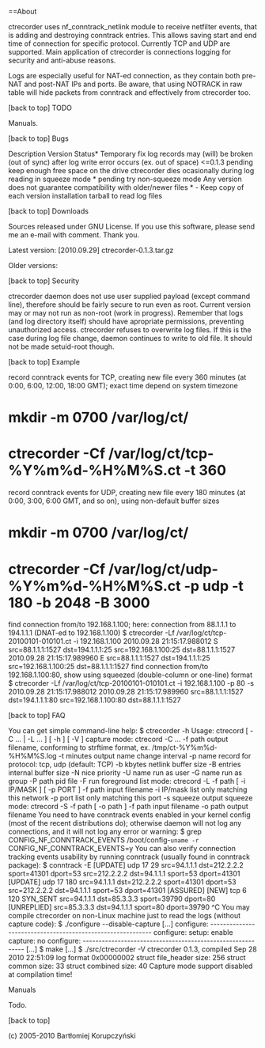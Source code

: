 ==About

ctrecorder uses nf_conntrack_netlink module to receive netfilter events, that is adding and destroying conntrack entries.
This allows saving start and end time of connection for specific protocol. Currently TCP and UDP are supported.
Main application of ctrecorder is connections logging for security and anti-abuse reasons.

Logs are especially useful for NAT-ed connection, as they contain both pre-NAT and post-NAT IPs and ports.
Be aware, that using NOTRACK in raw table will hide packets from conntrack and effectively from ctrecorder too.

[back to top]
TODO

Manuals.

[back to top]
Bugs

Description	Version	Status*	Temporary fix
log records may (will) be broken (out of sync) after log write error occurs (ex. out of space)	<=0.1.3	pending	keep enough free space on the drive
ctrecorder dies ocasionally during log reading in squeeze mode	*	pending	try non-squeeze mode
Any version does not guarantee compatibility with older/newer files	*	-	Keep copy of each version installation tarball to read log files

[back to top]
Downloads

Sources released under GNU License.
If you use this software, please send me an e-mail with comment. Thank you.

Latest version:
[2010.09.29] ctrecorder-0.1.3.tar.gz

Older versions:

[back to top]
Security

ctrecorder daemon does not use user supplied payload (except command line), therefore should be fairly secure to run even as root. Current version may or may not run as non-root (work in progress).
Remember that logs (and log directory itself) should have apropriate permissions, preventing unauthorized access.
ctrecorder refuses to overwrite log files. If this is the case during log file change, daemon continues to write to old file. It should not be made setuid-root though.

[back to top]
Example

record conntrack events for TCP, creating new file every 360 minutes (at 0:00, 6:00, 12:00, 18:00 GMT); exact time depend on system timezone
# mkdir -m 0700 /var/log/ct/
# ctrecorder -Cf /var/log/ct/tcp-%Y%m%d-%H%M%S.ct -t 360
record conntrack events for UDP, creating new file every 180 minutes (at 0:00, 3:00, 6:00 GMT, and so on), using non-default buffer sizes
# mkdir -m 0700 /var/log/ct/
# ctrecorder -Cf /var/log/ct/udp-%Y%m%d-%H%M%S.ct -p udp -t 180 -b 2048 -B 3000
find connection from/to 192.168.1.100; here: connection from 88.1.1.1 to 194.1.1.1 (DNAT-ed to 192.168.1.100)
$ ctrecorder -Lf /var/log/ct/tcp-20100101-010101.ct -i 192.168.1.100
2010.09.28 21:15:17.988012 S  src=88.1.1.1:1527 dst=194.1.1.1:25 src=192.168.1.100:25 dst=88.1.1.1:1527
2010.09.28 21:15:17.989960 E  src=88.1.1.1:1527 dst=194.1.1.1:25 src=192.168.1.100:25 dst=88.1.1.1:1527
find connection from/to 192.168.1.100:80, show using squeezed (double-column or one-line) format
$ ctrecorder -Lf /var/log/ct/tcp-20100101-010101.ct -i 192.168.1.100 -p 80 -s
2010.09.28 21:15:17.988012 2010.09.28 21:15:17.989960 src=88.1.1.1:1527 dst=194.1.1.1:80 src=192.168.1.100:80 dst=88.1.1.1:1527

[back to top]
FAQ

You can get simple command-line help:
$ ctrecorder -h
Usage: ctrecord [ -C ... | -L ... ] [ -h ] [ -V ]
capture mode: ctrecord -C ...
  -f path          output filename, conforming to strftime format, ex. /tmp/ct-%Y%m%d-%H%M%S.log
  -t minutes       output name change interval
  -p name          record for protocol: tcp, udp (default: TCP)
  -b kbytes        netlink buffer size
  -B entries       internal buffer size
  -N nice          priority
  -U name          run as user
  -G name          run as group
  -P path          pid file
  -F               run foreground
list mode: ctrecord -L -f path [ -i IP/MASK ] [ -p PORT ]
  -f path          input filename
  -i IP/mask       list only matching this network
  -p port          list only matching this port
  -s               squeeze output
squeeze mode: ctrecord -S -f path [ -o path ]
  -f path          input filename
  -o path          output filename
You need to have conntrack events enabled in your kernel config (most of the recent distributions do); otherwise daemon will not log any connections, and it will not log any error or warning:
$ grep CONFIG_NF_CONNTRACK_EVENTS /boot/config-`uname -r`
CONFIG_NF_CONNTRACK_EVENTS=y
You can also verify connection tracking events usability by running conntrack (usually found in conntrack package):
$ conntrack -E
 [UPDATE] udp      17 29 src=94.1.1.1 dst=212.2.2.2 sport=41301 dport=53 src=212.2.2.2 dst=94.1.1.1 sport=53 dport=41301
 [UPDATE] udp      17 180 src=94.1.1.1 dst=212.2.2.2 sport=41301 dport=53 src=212.2.2.2 dst=94.1.1.1 sport=53 dport=41301 [ASSURED]
    [NEW] tcp      6 120 SYN_SENT src=94.1.1.1 dst=85.3.3.3 sport=39790 dport=80 [UNREPLIED] src=85.3.3.3 dst=94.1.1.1 sport=80 dport=39790
^C
You may compile ctrecorder on non-Linux machine just to read the logs (without capture code):
$ ./configure --disable-capture
[...]
configure: -----------------------------------------------------------
configure: setup: enable capture: no
configure: -----------------------------------------------------------
[...]
$ make
[...]
$ ./src/ctrecorder -V
ctrecorder 0.1.3, compiled Sep 28 2010 22:51:09
log format 0x00000002
struct file_header size: 256
struct common size: 33
struct combined size: 40
Capture mode support disabled at compilation time!

Manuals

Todo.

[back to top] 


(c) 2005-2010 Bartłomiej Korupczyński
